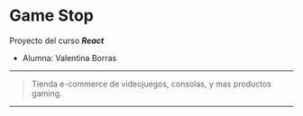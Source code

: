 # Game Stop

Proyecto del curso **_React_**

* Alumna: Valentina Borras

---

> Tienda e-commerce de videojuegos, consolas, y mas productos gaming. 

----